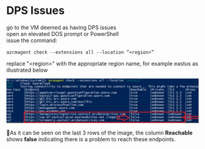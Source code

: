 # DPS Issues

go to the VM deemed as having DPS issues<br>
open an elevated DOS prompt or PowerShell<br>
issue the command: <br>
```
azcmagent check --extensions all --location “<region>”
```
replace \"\<region\>\" with the appropriate region name, for example eastus as illustrated below<br>

![Alt text](IMAGES/009_DPS_Blocked.jpg "blocked DPS") <br>

:red_circle:As it can be seen on the last 3 rows of the image, the column **Reachable** shows **false** indicating there is a problem to reach these endpoints. <br>


